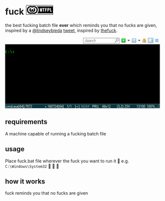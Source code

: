 # fuck [![WTFPL][license-badge]](LICENSE.md)

the best fucking batch file __ever__ which reminds you that no fucks are given, inspired by a [@lindseybieda](https://twitter.com/lindseybieda) [tweet](https://twitter.com/lindseybieda/status/767807738562871296), inspired by [thefuck](https://github.com/nvbn/thefuck/).

[![gif with the fucking example][examples-link]][examples-link]

## requirements

A machine capable of running a fucking batch file

## usage

Place fuck.bat file wherever the fuck you want to run it :fu: e.g. `C:\Windows\System32` :clap: :clap: :clap:

## how it works

fuck reminds you that no fucks are given

[examples-link]:   https://github.com/joshschmelzle/fuck/blob/master/example.gif
[license-badge]:   https://github.com/joshschmelzle/fuck/blob/master/wtfpl-badge-1.png
